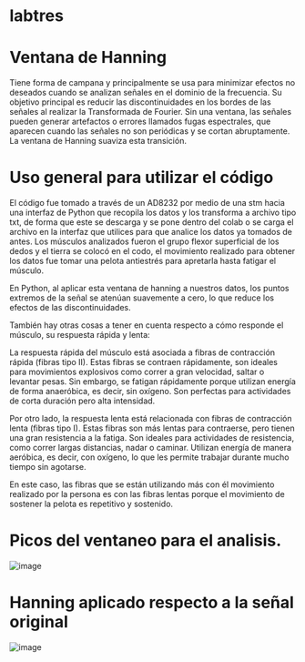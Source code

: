 # labtres
# Ventana de Hanning

Tiene forma de campana y principalmente se usa para minimizar efectos no deseados cuando se analizan señales en el dominio de la frecuencia. Su objetivo principal es reducir las discontinuidades en los bordes de las señales al realizar la Transformada de Fourier. Sin una ventana, las señales pueden generar artefactos o errores llamados fugas espectrales, que aparecen cuando las señales no son periódicas y se cortan abruptamente. La ventana de Hanning suaviza esta transición.

# Uso general para utilizar el código

El código fue tomado a través de un AD8232 por medio de una stm hacia una interfaz de Python que recopila los datos y los transforma a archivo tipo txt, de forma que este se descarga y se pone dentro del colab o se carga el archivo en la interfaz que utilices para que analice los datos ya tomados de antes. Los músculos analizados fueron el grupo flexor superficial de los dedos y el tierra se colocó en el codo, el movimiento realizado para obtener los datos fue tomar una pelota antiestrés para apretarla hasta fatigar el músculo.


En Python, al aplicar esta ventana de hanning a nuestros datos, los puntos extremos de la señal se atenúan suavemente a cero, lo que reduce los efectos de las discontinuidades.

También hay otras cosas a tener en cuenta respecto a cómo responde el músculo, su respuesta rápida y lenta:

La respuesta rápida del músculo está asociada a fibras de contracción rápida (fibras tipo II). Estas fibras se contraen rápidamente, son ideales para movimientos explosivos como correr a gran velocidad, saltar o levantar pesas. Sin embargo, se fatigan rápidamente porque utilizan energía de forma anaeróbica, es decir, sin oxígeno. Son perfectas para actividades de corta duración pero alta intensidad.

Por otro lado, la respuesta lenta está relacionada con fibras de contracción lenta (fibras tipo I). Estas fibras son más lentas para contraerse, pero tienen una gran resistencia a la fatiga. Son ideales para actividades de resistencia, como correr largas distancias, nadar o caminar. Utilizan energía de manera aeróbica, es decir, con oxígeno, lo que les permite trabajar durante mucho tiempo sin agotarse.

En este caso, las fibras que se están utilizando más con él movimiento realizado por la persona es con las fibras lentas porque el movimiento de sostener la pelota es repetitivo y sostenido.

# Picos del ventaneo para el analisis.
![image](https://github.com/user-attachments/assets/34774bae-ee89-47eb-8ed3-6f2afada7f2d)

# Hanning aplicado respecto a la señal original
![image](https://github.com/user-attachments/assets/4d483c1e-5951-4b83-a403-399ba23a89bd)
